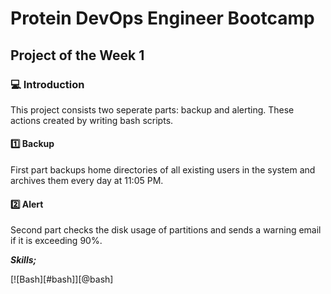# Protein DevOps Engineer Bootcamp

## Project of the Week 1

### :computer: **Introduction**

This project consists two seperate parts: backup and alerting. These actions created by writing bash scripts.

#### :one: Backup

First part backups home directories of all existing users in the system and archives them every day at 11:05 PM.

#### :two: Alert

Second part checks the disk usage of partitions and sends a warning email if it is exceeding 90%.

**_Skills;_**

[![Bash][#bash]][@bash]

